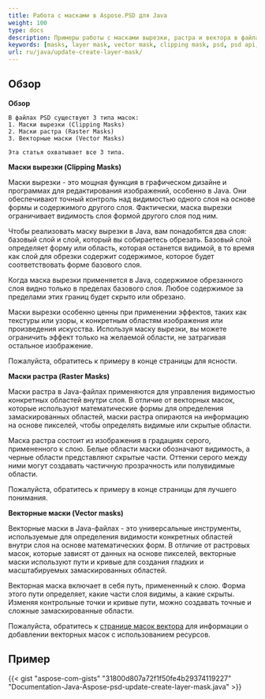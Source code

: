 ```yaml
---
title: Работа с масками в Aspose.PSD для Java
weight: 100
type: docs
description: Примеры работы с масками вырезки, растра и вектора в файлах PSD
keywords: [masks, layer mask, vector mask, clipping mask, psd, psd api, java, code sample]
url: ru/java/update-create-layer-mask/
---
```


## **Обзор**

**Обзор**
	
	В файлах PSD существуют 3 типа масок:
	1. Маски вырезки (Clipping Masks)
	2. Маски растра (Raster Masks)
	3. Векторные маски (Vector Masks)
	
	Эта статья охватывает все 3 типа.

**Маски вырезки (Clipping Masks)**

Маски вырезки - это мощная функция в графическом дизайне и программах для редактирования изображений, особенно в Java. Они обеспечивают точный контроль над видимостью одного слоя на основе формы и содержимого другого слоя. Фактически, маска вырезки ограничивает видимость слоя формой другого слоя под ним.

Чтобы реализовать маску вырезки в Java, вам понадобятся два слоя: базовый слой и слой, который вы собираетесь обрезать. Базовый слой определяет форму или область, которая останется видимой, в то время как слой для обрезки содержит содержимое, которое будет соответствовать форме базового слоя.

Когда маска вырезки применяется в Java, содержимое обрезанного слоя видно только в пределах базового слоя. Любое содержимое за пределами этих границ будет скрыто или обрезано.

Маски вырезки особенно ценны при применении эффектов, таких как текстуры или узоры, к конкретным областям изображения или произведения искусства. Используя маску вырезки, вы можете ограничить эффект только на желаемой области, не затрагивая остальное изображение.

Пожалуйста, обратитесь к примеру в конце страницы для ясности.

**Маски растра (Raster Masks)**

Маски растра в Java-файлах применяются для управления видимостью конкретных областей внутри слоя. В отличие от векторных масок, которые используют математические формы для определения замаскированных областей, маски растра опираются на информацию на основе пикселей, чтобы определять видимые или скрытые области.

Маска растра состоит из изображения в градациях серого, примененного к слою. Белые области маски обозначают видимость, а черные области представляют скрытые части. Оттенки серого между ними могут создавать частичную прозрачность или полувидимые области.

Пожалуйста, обратитесь к примеру в конце страницы для лучшего понимания.

**Векторные маски (Vector masks)**

Векторные маски в Java-файлах - это универсальные инструменты, используемые для определения видимости конкретных областей внутри слоя на основе математических форм. В отличие от растровых масок, которые зависят от данных на основе пикселей, векторные маски используют пути и кривые для создания гладких и масштабируемых замаскированных областей.

Векторная маска включает в себя путь, примененный к слою. Форма этого пути определяет, какие части слоя видимы, а какие скрыты. Изменяя контрольные точки и кривые пути, можно создавать точные и сложные замаскированные области.

Пожалуйста, обратитесь к [странице масок вектора](https://reference.aspose.com/psd/java/com.aspose.psd.fileformats.psd.layers/layermaskdatashort/) для информации о добавлении векторных масок с использованием ресурсов.

## **Пример**
{{< gist "aspose-com-gists" "31800d807a72f1f50fe4b29374119227" "Documentation-Java-Aspose-psd-update-create-layer-mask.java" >}}
